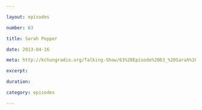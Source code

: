```yaml
---

layout: episodes

number: 63

title: Sarah Pepper

date: 2013-04-16

meta: http://kchungradio.org/Talking-Show/63%20Episode%2063_%20Sarah%20Pepper.mp3

excerpt: 

duration: 

category: episodes

---
```



